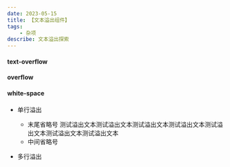 ```yaml
---
date: 2023-05-15
title: 【文本溢出组件】
tags: 
	- 杂项
describe: 文本溢出探索
---
```


<script lang="ts" setup>
  import ellipsisVue from '../../components/ellipsis.vue'
</script>

#### text-overflow

#### overflow

#### white-space

- 单行溢出

  - 末尾省略号
    <ellipsis-vue :start-ellipsis-line="1" :suffix="true">
    测试溢出文本测试溢出文本测试溢出文本测试溢出文本测试溢出文本测试溢出文本测试溢出文本
    </ellipsis-vue>
  - 中间省略号

- 多行溢出
